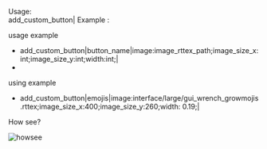 Usage: \
add_custom_button|
Example : 

usage example
 - add_custom_button|button_name|image:image_rttex_path;image_size_x:int;image_size_y:int;width:int;|
 - 
using example
 - add_custom_button|emojis|image:interface/large/gui_wrench_growmojis.rttex;image_size_x:400;image_size_y:260;width: 0.19;| 

How see? 

![howsee](https://user-images.githubusercontent.com/77299279/134767021-93f89e93-14c7-4926-9d36-fcc58d19db9e.PNG)

